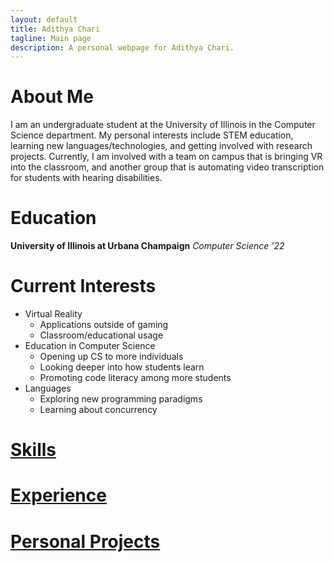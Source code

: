 ```yaml
---
layout: default
title: Adithya Chari
tagline: Main page
description: A personal webpage for Adithya Chari.
---
```


# About Me
I am an undergraduate student at the University of Illinois in the Computer Science department. My personal interests include STEM education, learning new languages/technologies, and getting involved with research projects. Currently, I am involved with a team on campus that is bringing VR into the classroom, and another group that is automating video transcription for students with hearing disabilities.

# Education
**University of Illinois at Urbana Champaign** 
*Computer Science '22*

# Current Interests

- Virtual Reality
  - Applications outside of gaming
  - Classroom/educational usage
- Education in Computer Science
  - Opening up CS to more individuals
  - Looking deeper into how students learn
  - Promoting code literacy among more students
- Languages
  - Exploring new programming paradigms
  - Learning about concurrency



# [Skills](pages/skills.md)

# [Experience](pages/experience.md)

# [Personal Projects](pages/projects.md)